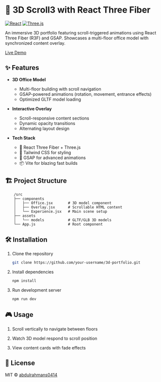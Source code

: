 # 🏢 3D Scroll3 with React Three Fiber
[![React](https://img.shields.io/badge/React-20232A?style=for-the-badge&logo=react)](https://reactjs.org/)
[![Three.js](https://img.shields.io/badge/Three.js-000000?style=for-the-badge&logo=three.js)](https://threejs.org/)

An immersive 3D portfolio featuring scroll-triggered animations using React Three Fiber (R3F) and GSAP. Showcases a multi-floor office model with synchronized content overlay.

[Live Demo](https://scroll3-fawn.vercel.app/)

## ✨ Features

- **3D Office Model**  
  - Multi-floor building with scroll navigation
  - GSAP-powered animations (rotation, movement, entrance effects)
  - Optimized GLTF model loading

- **Interactive Overlay**  
  - Scroll-responsive content sections
  - Dynamic opacity transitions
  - Alternating layout design

- **Tech Stack**  
  - 🚀 React Three Fiber + Three.js
  - 🎨 Tailwind CSS for styling
  - 📜 GSAP for advanced animations
  - 📦 Vite for blazing fast builds

## 🏗️ Project Structure  
        /src
        ├── components
        │   ├── Office.jsx       # 3D model component
        │   ├── Overlay.jsx      # Scrollable HTML content
        │   └── Experience.jsx   # Main scene setup
        ├── assets
        │   └── models           # GLTF/GLB 3D models
        └── App.js               # Root component
        

## 🛠️ Installation

1. Clone the repository
   ```bash
   git clone https://github.com/your-username/3d-portfolio.git
   ```
2. Install dependencies
   ```bash
   npm install
   ```
3. Run development server
   ```bash
   npm run dev
   ```


## 🎮 Usage
1. Scroll vertically to navigate between floors

2. Watch 3D model respond to scroll position

3. View content cards with fade effects

## 📜 License
MIT © [abdulrahmans0414](https://github.com/abdulrahms0414)

